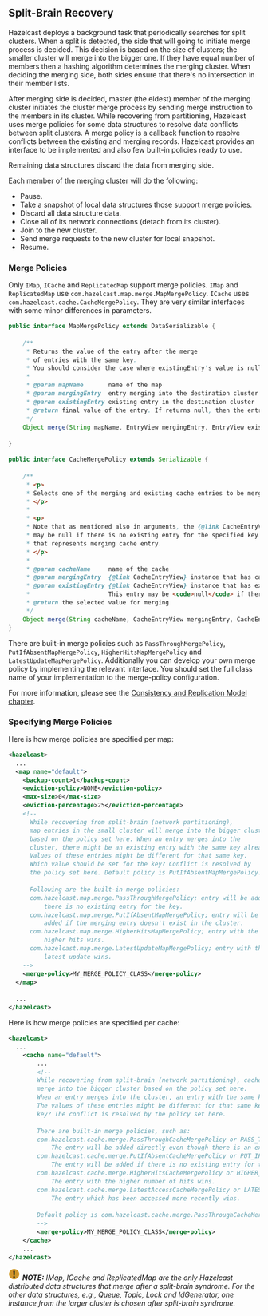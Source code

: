 ## Split-Brain Recovery

Hazelcast deploys a background task that periodically searches for split clusters. When a split is detected, the side that will going to initiate merge process is decided. This decision is based on the size of clusters; the smaller cluster will merge into the bigger one. If they have equal number of members then a hashing algorithm determines the merging cluster. When deciding the merging side, both sides ensure that there's no intersection in their member lists.

After merging side is decided, master (the eldest) member of the merging cluster initiates the cluster merge process by sending merge instruction to the members in its cluster.
While recovering from partitioning, Hazelcast uses merge policies for some data structures to resolve data conflicts between split clusters. A merge policy is a callback function to resolve conflicts between the existing and merging records. Hazelcast provides an interface to be implemented and also few built-in policies ready to use.

Remaining data structures discard the data from merging side.

Each member of the merging cluster will do the following:

- Pause.
- Take a snapshot of local data structures those support merge policies.
- Discard all data structure data.
- Close all of its network connections (detach from its cluster).
- Join to the new cluster.
- Send merge requests to the new cluster for local snapshot.
- Resume.

### Merge Policies

Only `IMap`, `ICache` and `ReplicatedMap` support merge policies. `IMap` and `ReplicatedMap` use `com.hazelcast.map.merge.MapMergePolicy`. `ICache` uses `com.hazelcast.cache.CacheMergePolicy`. They are very similar interfaces with some minor differences in parameters.

```java
public interface MapMergePolicy extends DataSerializable {

    /**
     * Returns the value of the entry after the merge
     * of entries with the same key.
     * You should consider the case where existingEntry's value is null.
     *
     * @param mapName       name of the map
     * @param mergingEntry  entry merging into the destination cluster
     * @param existingEntry existing entry in the destination cluster
     * @return final value of the entry. If returns null, then the entry will be removed.
     */
    Object merge(String mapName, EntryView mergingEntry, EntryView existingEntry);

}
```

```java
public interface CacheMergePolicy extends Serializable {

    /**
     * <p>
     * Selects one of the merging and existing cache entries to be merged.
     * </p>
     *
     * <p>
     * Note that as mentioned also in arguments, the {@link CacheEntryView} instance that represents existing cache entry
     * may be null if there is no existing entry for the specified key in the the {@link CacheEntryView} instance
     * that represents merging cache entry.
     * </p>
     *
     * @param cacheName     name of the cache
     * @param mergingEntry  {@link CacheEntryView} instance that has cache entry to be merged
     * @param existingEntry {@link CacheEntryView} instance that has existing cache entry.
     *                      This entry may be <code>null</code> if there is no existing cache entry.
     * @return the selected value for merging
     */
    Object merge(String cacheName, CacheEntryView mergingEntry, CacheEntryView existingEntry);
}
```

There are built-in merge policies such as `PassThroughMergePolicy`, `PutIfAbsentMapMergePolicy`, `HigherHitsMapMergePolicy` and `LatestUpdateMapMergePolicy`. Additionally you can develop your own merge policy by implementing the relevant interface. You should set the full class name of your implementation to the merge-policy configuration.  

For more information, please see the [Consistency and Replication Model chapter](#consistency-and-replication-model).

### Specifying Merge Policies

Here is how merge policies are specified per map:

```xml
<hazelcast>
  ...
  <map name="default">
    <backup-count>1</backup-count>
    <eviction-policy>NONE</eviction-policy>
    <max-size>0</max-size>
    <eviction-percentage>25</eviction-percentage>
    <!--
      While recovering from split-brain (network partitioning),
      map entries in the small cluster will merge into the bigger cluster
      based on the policy set here. When an entry merges into the
      cluster, there might be an existing entry with the same key already.
      Values of these entries might be different for that same key.
      Which value should be set for the key? Conflict is resolved by
      the policy set here. Default policy is PutIfAbsentMapMergePolicy.

      Following are the built-in merge policies:
      com.hazelcast.map.merge.PassThroughMergePolicy; entry will be added if
          there is no existing entry for the key.
      com.hazelcast.map.merge.PutIfAbsentMapMergePolicy; entry will be
          added if the merging entry doesn't exist in the cluster.
      com.hazelcast.map.merge.HigherHitsMapMergePolicy; entry with the
          higher hits wins.
      com.hazelcast.map.merge.LatestUpdateMapMergePolicy; entry with the
          latest update wins.
    -->
    <merge-policy>MY_MERGE_POLICY_CLASS</merge-policy>
  </map>

  ...
</hazelcast>
```

Here is how merge policies are specified per cache:

```xml
<hazelcast>
  ...
    <cache name="default">
        ...
        <!--       
        While recovering from split-brain (network partitioning), cache entries in the small cluster
        merge into the bigger cluster based on the policy set here.
        When an entry merges into the cluster, an entry with the same key might already exist in the cluster.
        The values of these entries might be different for that same key. Which value should be set for the
        key? The conflict is resolved by the policy set here.

        There are built-in merge policies, such as:
        com.hazelcast.cache.merge.PassThroughCacheMergePolicy or PASS_THROUGH:
            The entry will be added directly even though there is an existing entry for the key.
        com.hazelcast.cache.merge.PutIfAbsentCacheMergePolicy or PUT_IF_ABSENT:
            The entry will be added if there is no existing entry for the key.
        com.hazelcast.cache.merge.HigherHitsCacheMergePolicy or HIGHER_HITS:
            The entry with the higher number of hits wins.
        com.hazelcast.cache.merge.LatestAccessCacheMergePolicy or LATEST_ACCESS:
            The entry which has been accessed more recently wins.

        Default policy is com.hazelcast.cache.merge.PassThroughCacheMergePolicy
        -->
        <merge-policy>MY_MERGE_POLICY_CLASS</merge-policy>        
    </cache>
    ...
</hazelcast>    
```

![image](images/NoteSmall.jpg) ***NOTE:*** *IMap, ICache and ReplicatedMap are  the only Hazelcast distributed data structures that merge after a split-brain syndrome. For the other data structures, e.g., Queue, Topic, Lock and IdGenerator, one instance from the larger cluster is chosen after split-brain syndrome.*

